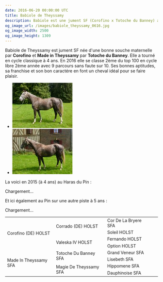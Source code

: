 ```yaml
---
date: 2016-06-20 00:00:00 UTC
title: Babiole de Theyssamy
description: Babiole est une jument SF (Corofino x Totoche du Banney) ayant tournée en cycle classique, avec de bonnes aptitudes, un bon caractére et une bonne souche maternelle. A vendre !
og_image_url: /images/babiole_theyssamy_0616.jpg
og_image_width: 2500
og_image_height: 1309
---
```


Babiole de Theyssamy est jument SF née d'une bonne souche maternelle par **Corofino** et **Made in Theyssamy** par **Totoche du Banney**. Elle a tourné en cycle classique à 4 ans. En 2016 elle se classe 2ème du top 100 en cycle libre 2ème année avec 9 parcours sans faute sur 10. Ses bonnes aptitudes, sa franchise et son bon caractére en font un cheval idéal pour se faire plaisir.

<div class="gallery" style="display:block;">
<ul class="rig columns-4">
<li><a href="/images/babiole_theyssamy_0616_1.jpg" title="Babiole de Theyssamy"><img src="/images/babiole_theyssamy_0616_1_link_pv.jpg" alt="Babiole de Theyssamy" /></a></li>
<li><a href="/images/babiole_theyssamy_0616_2.jpg" title="Babiole de Theyssamy"><img src="/images/babiole_theyssamy_0616_2_link_pv.jpg" alt="Babiole de Theyssamy" /></a></li>
</ul>
</div>

La voici en 2015 (à 4 ans) au Haras du Pin :

<div class="lazyYT" data-youtube-id="iGKoeq9AKaQ" data-ratio="16:9">Chargement...</div>

Et ici également au Pin sur une autre piste à 5 ans :

<div class="lazyYT" data-youtube-id="i_ioDo576gs" data-ratio="16:9">Chargement...</div>

<table class="genealogie">
	<tr>
		<td rowspan="4" class="c-cell">Corofino (DE) HOLST</td>
		<td rowspan="2" class="c-cell">Corrado (DE) HOLST</td>
		<td class="c-cell">Cor De La Bryere SFA</td>
	</tr>
	<tr>
		<td class="c-cell">Soleil HOLST</td>
		<td></td>
		<td></td>
	</tr>
	<tr>
		<td rowspan="2" class="c-cell">Valeska IV HOLST</td>
		<td class="c-cell">Fernando HOLST</td>
		<td></td>
	</tr>
	<tr>
		<td class="c-cell">Option HOLST</td>
		<td></td>
		<td></td>
	</tr>
	<tr>
		<td rowspan="4" class="c-cell">Made In Theyssamy SFA</td>
		<td rowspan="2" class="c-cell">Totoche Du Banney SFA</td>
		<td class="c-cell">Grand Veneur SFA</td>
	</tr>
	<tr>
		<td class="c-cell">Lisebeth SFA</td>
		<td></td>
		<td></td>
	</tr>
	<tr>
		<td rowspan="2" class="c-cell">Magie De Theyssamy SFA</td>
		<td class="c-cell">Hippomene SFA</td>
		<td></td>
	</tr>
	<tr>
		<td class="c-cell">Dauphinoise SFA</td>
		<td></td>
		<td></td>
	</tr>
</table>
